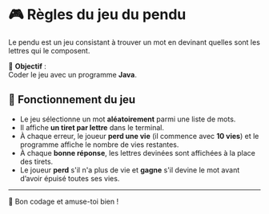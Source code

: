 # 🎮 Règles du jeu du pendu

Le pendu est un jeu consistant à trouver un mot en devinant quelles sont les lettres qui le composent.

🎯 **Objectif** :  
Coder le jeu avec un programme **Java**.

## 🔧 Fonctionnement du jeu

- Le jeu sélectionne un mot **aléatoirement** parmi une liste de mots.
- Il affiche **un tiret par lettre** dans le terminal.
- À chaque erreur, le joueur **perd une vie** (il commence avec **10 vies**) et le programme affiche le nombre de vies restantes.
- À chaque **bonne réponse**, les lettres devinées sont affichées à la place des tirets.
- Le joueur **perd** s'il n'a plus de vie et **gagne** s'il devine le mot avant d’avoir épuisé toutes ses vies.

---

🧠 Bon codage et amuse-toi bien !
